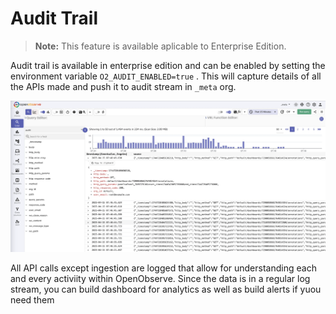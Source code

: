 # Audit Trail

> **Note:** This feature is available aplicable to Enterprise Edition.

Audit trail is available in enterprise edition and can be enabled by setting the environment variable `O2_AUDIT_ENABLED=true` . This will capture details of all the APIs made and push it to audit stream in `_meta` org.

![audit trail screenshot](../../images/audit.webp)

All API calls except ingestion are logged that allow for understanding each and every activiity within OpenObserve. Since the data is in a regular log stream, you can build dashboard for analytics as well as build alerts if yuou need them

